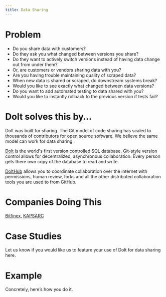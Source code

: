 ```yaml
---
title: Data Sharing
---
```


# Problem

* Do you share data with customers? 
* Do they ask you what changed between versions you share? 
* Do they want to actively switch versions instead of having data change out from under them? 
* Or, are customers or vendors sharing data with you? 
* Are you having trouble maintaining quality of scraped data?
* When new data is shared or scraped, do downstream systems break?
* Would you like to see exactly what changed between data versions?
* Do you want to add automated testing to data shared with you?
* Would you like to instantly rollback to the previous version if tests fail?

# Dolt solves this by…

Dolt was built for sharing. The Git model of code sharing has scaled to thousands of contributors for open source software. We believe the same model can work for data sharing. 

[Dolt](https://www.doltdb.com) is the world's first version controlled SQL database. Git-style version control allows for decentralized, asynchronous collaboration. Every person gets there own copy of the database to read and write.

[DoltHub](https://www.dolthub.com) allows you to coordinate collaboration over the internet with permissions, human review, forks and all the other distributed collaboration tools you are used to from GitHub.

# Companies Doing This

[Bitfinex](https://www.bitfinex.com/), [KAPSARC](https://www.kapsarc.org/)

# Case Studies

Let us know if you would like us to feature your use of Dolt for data sharing here.

# Example

Concretely, here’s how you do it.


